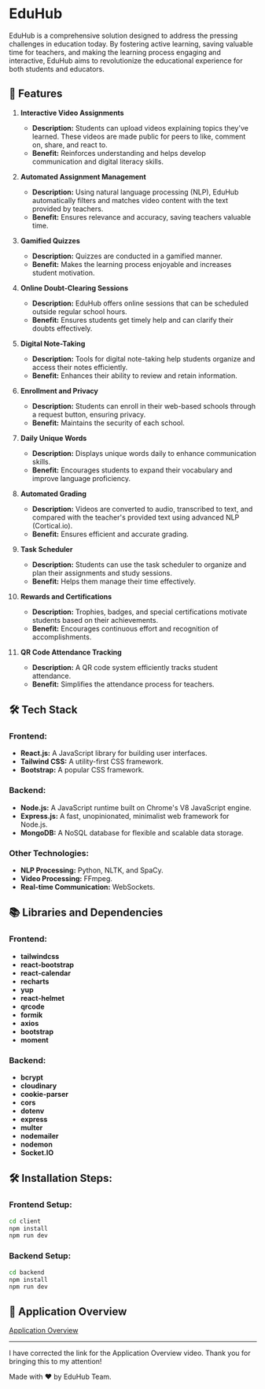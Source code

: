 # EduHub

EduHub is a comprehensive solution designed to address the pressing challenges in education today. By fostering active learning, saving valuable time for teachers, and making the learning process engaging and interactive, EduHub aims to revolutionize the educational experience for both students and educators.

## 🚀 Features

1. **Interactive Video Assignments**
   - **Description:** Students can upload videos explaining topics they've learned. These videos are made public for peers to like, comment on, share, and react to.
   - **Benefit:** Reinforces understanding and helps develop communication and digital literacy skills.

2. **Automated Assignment Management**
   - **Description:** Using natural language processing (NLP), EduHub automatically filters and matches video content with the text provided by teachers.
   - **Benefit:** Ensures relevance and accuracy, saving teachers valuable time.

3. **Gamified Quizzes**
   - **Description:** Quizzes are conducted in a gamified manner.
   - **Benefit:** Makes the learning process enjoyable and increases student motivation.

4. **Online Doubt-Clearing Sessions**
   - **Description:** EduHub offers online sessions that can be scheduled outside regular school hours.
   - **Benefit:** Ensures students get timely help and can clarify their doubts effectively.

5. **Digital Note-Taking**
   - **Description:** Tools for digital note-taking help students organize and access their notes efficiently.
   - **Benefit:** Enhances their ability to review and retain information.

6. **Enrollment and Privacy**
   - **Description:** Students can enroll in their web-based schools through a request button, ensuring privacy.
   - **Benefit:** Maintains the security of each school.

7. **Daily Unique Words**
   - **Description:** Displays unique words daily to enhance communication skills.
   - **Benefit:** Encourages students to expand their vocabulary and improve language proficiency.

8. **Automated Grading**
   - **Description:** Videos are converted to audio, transcribed to text, and compared with the teacher's provided text using advanced NLP (Cortical.io).
   - **Benefit:** Ensures efficient and accurate grading.

9. **Task Scheduler**
   - **Description:** Students can use the task scheduler to organize and plan their assignments and study sessions.
   - **Benefit:** Helps them manage their time effectively.

10. **Rewards and Certifications**
    - **Description:** Trophies, badges, and special certifications motivate students based on their achievements.
    - **Benefit:** Encourages continuous effort and recognition of accomplishments.

11. **QR Code Attendance Tracking**
    - **Description:** A QR code system efficiently tracks student attendance.
    - **Benefit:** Simplifies the attendance process for teachers.

## 🛠️ Tech Stack

### Frontend:
- **React.js:** A JavaScript library for building user interfaces.
- **Tailwind CSS:** A utility-first CSS framework.
- **Bootstrap:** A popular CSS framework.

### Backend:
- **Node.js:** A JavaScript runtime built on Chrome's V8 JavaScript engine.
- **Express.js:** A fast, unopinionated, minimalist web framework for Node.js.
- **MongoDB:** A NoSQL database for flexible and scalable data storage.

### Other Technologies:
- **NLP Processing:** Python, NLTK, and SpaCy.
- **Video Processing:** FFmpeg.
- **Real-time Communication:** WebSockets.

## 📚 Libraries and Dependencies

### Frontend:
- **tailwindcss**
- **react-bootstrap**
- **react-calendar**
- **recharts**
- **yup**
- **react-helmet**
- **qrcode**
- **formik**
- **axios**
- **bootstrap**
- **moment**

### Backend:
- **bcrypt**
- **cloudinary**
- **cookie-parser**
- **cors**
- **dotenv**
- **express**
- **multer**
- **nodemailer**
- **nodemon**
- **Socket.IO**

## 🛠️ Installation Steps:

### Frontend Setup:
```bash
cd client
npm install
npm run dev
```

### Backend Setup:
```bash
cd backend
npm install
npm run dev
```

## 🎥 Application Overview

[Application Overview](https://youtu.be/0gSvBKpGJTY)

---

I have corrected the link for the Application Overview video. Thank you for bringing this to my attention!


Made with ❤️ by EduHub Team.
